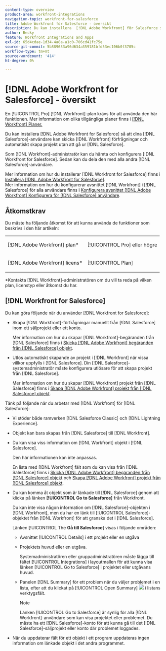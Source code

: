```yaml
---
content-type: overview
product-area: workfront-integrations
navigation-topic: workfront-for-salesforce
title: Adobe Workfront för Salesforce - översikt
description: Du kan installera  [!DNL Adobe Workfront] för Salesforce så att dina Salesforce-användare kan skicka  [!DNL Workfront] förfrågningar och automatiskt skapa projekt utan att någonsin behöva lämna Salesforce.
author: Becky
feature: Workfront Integrations and Apps
exl-id: 65d4cdae-1d34-4a8a-a1c0-706cd41fc75e
source-git-commit: 5b889633a96d634a359181bfd53ec106b0f3705c
workflow-type: tm+mt
source-wordcount: '414'
ht-degree: 0%

---
```


# [!DNL Adobe Workfront for Salesforce] - översikt

En [!UICONTROL Pro] [!DNL Workfront]-plan krävs för att använda den här funktionen. Mer information om olika tillgängliga planer finns i [[!DNL Workfront] Planer.](https://www.workfront.com/plans)

Du kan installera [!DNL Adobe Workfront for Salesforce] så att dina [!DNL Salesforce]-användare kan skicka [!DNL Workfront] förfrågningar och automatiskt skapa projekt utan att gå ur [!DNL Salesforce].

Som [!DNL Workfront]-administratör kan du hämta och konfigurera [!DNL Workfront for Salesforce]. Sedan kan du dela den med alla andra [!DNL Salesforce]-användare.

Mer information om hur du installerar [!DNL Workfront for Salesforce] finns i [Installera [!DNL Adobe Workfront for Salesforce]](../../workfront-integrations-and-apps/using-workfront-with-salesforce/install-workfront-for-salesforce.md).\
Mer information om hur du konfigurerar avsnittet [!DNL Workfront] i [!DNL Salesforce] för alla användare finns i [Konfigurera avsnittet  [!DNL Adobe Workfront] Konfigurera för [!DNL Salesforce] användare](../../workfront-integrations-and-apps/using-workfront-with-salesforce/configure-wf-section-for-salesforce-users.md).

## Åtkomstkrav

Du måste ha följande åtkomst för att kunna använda de funktioner som beskrivs i den här artikeln:

<table style="table-layout:auto"> 
 <col> 
 <col> 
 <tbody> 
  <tr> 
   <td role="rowheader">[!DNL Adobe Workfront] plan*</td> 
   <td> <p>[!UICONTROL Pro] eller högre</p> </td> 
  </tr> 
  <tr> 
   <td role="rowheader">[!DNL Adobe Workfront] licens*</td> 
   <td> <p>[!UICONTROL Plan]</p> </td> 
  </tr> 
 </tbody> 
</table>

&#42;Kontakta [!DNL Workfront]-administratören om du vill ta reda på vilken plan, licenstyp eller åtkomst du har.

## [!DNL Workfront for Salesforce]

Du kan göra följande när du använder [!DNL Workfront for Salesforce]:

* Skapa [!DNL Workfront]-förfrågningar manuellt från [!DNL Salesforce] inom ett säljprojekt eller ett konto.

  Mer information om hur du skapar [!DNL Workfront]-begäranden från [!DNL Salesforce] finns i [Skicka [!DNL Adobe Workfront] begäranden från [!DNL Salesforce] objekt](../../workfront-integrations-and-apps/using-workfront-with-salesforce/submit-workfront-requests-from-salesforce-objects.md).

* Utlös automatiskt skapande av projekt i [!DNL Workfront] när vissa villkor uppfylls i [!DNL Salesforce]. Din [!DNL Salesforce]-systemadministratör måste konfigurera utlösare för att skapa projekt från [!DNL Salesforce].

  Mer information om hur du skapar [!DNL Workfront] projekt från [!DNL Salesforce] finns i [Skapa [!DNL Adobe Workfront] projekt från [!DNL Salesforce] objekt](../../workfront-integrations-and-apps/using-workfront-with-salesforce/create-wf-projects-from-salesforce-objects.md).

Tänk på följande när du arbetar med [!DNL Workfront] för [!DNL Salesforce]:

* Vi stöder både ramverken [!DNL Salesforce Classic] och [!DNL Lightning Experience].
* Objekt kan bara skapas från [!DNL Salesforce] till [!DNL Workfront].
* Du kan visa viss information om [!DNL Workfront] objekt i [!DNL Salesforce].

  Den här informationen kan inte anpassas.

  En lista med [!DNL Workfront] fält som du kan visa från [!DNL Salesforce] finns i [Skicka [!DNL Adobe Workfront] begäranden från [!DNL Salesforce] objekt](../../workfront-integrations-and-apps/using-workfront-with-salesforce/submit-workfront-requests-from-salesforce-objects.md) och [Skapa [!DNL Adobe Workfront] projekt från [!DNL Salesforce] objekt](../../workfront-integrations-and-apps/using-workfront-with-salesforce/create-wf-projects-from-salesforce-objects.md).

* Du kan komma åt objekt som är länkade till [!DNL Salesforce] genom att klicka på länken **[!UICONTROL Go to Salesforce]** från Workfront.

  Du kan inte visa någon information om [!DNL Salesforce]-objekten i [!DNL Workfront], men du har en länk till [!UICONTROL Salesforce]-objektet från [!DNL Workfront] för att granska det i [!DNL Salesforce].

  Länken [!UICONTROL The **Gå till Salesforce**] visas i följande områden:

   * Avsnittet [!UICONTROL Details] i ett projekt eller en utgåva
   * Projektets huvud eller en utgåva.

     Systemadministratören eller gruppadministratören måste lägga till fältet [!UICONTROL Integrations] i layoutmallen för att kunna visa länken [!UICONTROL Go to Salesforce] i projektet eller utgåvans huvud.
   * Panelen [!DNL Summary] för ett problem när du väljer problemet i en lista, efter att du klickat på [!UICONTROL Open Summary] ![](assets/summary-panel-icon.png) i listans verktygsfält.

     >[!NOTE]
     >
     >Länken [!UICONTROL Go to Salesforce] är synlig för alla [!DNL Workfront]-användare som kan visa projektet eller problemet. Du måste ha ett [!DNL Salesforce]-konto för att kunna gå till det [!DNL Salesforce]-säljprojekt eller konto där problemet loggades.

* När du uppdaterar fält för ett objekt i ett program uppdateras ingen information om länkade objekt i det andra programmet.
